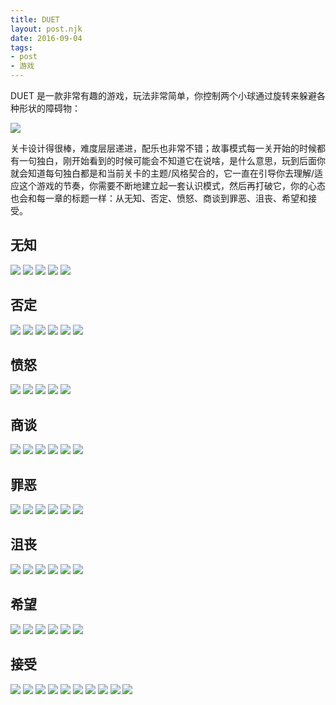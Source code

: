 ```yaml
---
title: DUET
layout: post.njk
date: 2016-09-04
tags:
- post
- 游戏
---
```


DUET 是一款非常有趣的游戏，玩法非常简单，你控制两个小球通过旋转来躲避各种形状的障碍物：

![](/img/DUET/IMG_0583.PNG)

关卡设计得很棒，难度层层递进，配乐也非常不错；故事模式每一关开始的时候都有一句独白，刚开始看到的时候可能会不知道它在说啥，是什么意思，玩到后面你就会知道每句独白都是和当前关卡的主题/风格契合的，它一直在引导你去理解/适应这个游戏的节奏，你需要不断地建立起一套认识模式，然后再打破它，你的心态也会和每一章的标题一样：从无知、否定、愤怒、商谈到罪恶、沮丧、希望和接受。

## 无知

![](/img/DUET/IMG_0740.PNG)
![](/img/DUET/IMG_0741.PNG)
![](/img/DUET/IMG_0742.PNG)
![](/img/DUET/IMG_0743.PNG)
![](/img/DUET/IMG_0744.PNG)

## 否定

![](/img/DUET/IMG_0745.PNG)
![](/img/DUET/IMG_0746.PNG)
![](/img/DUET/IMG_0747.PNG)
![](/img/DUET/IMG_0748.PNG)
![](/img/DUET/IMG_0749.PNG)
![](/img/DUET/IMG_0751.PNG)

## 愤怒

![](/img/DUET/IMG_0753.PNG)
![](/img/DUET/IMG_0754.PNG)
![](/img/DUET/IMG_0755.PNG)
![](/img/DUET/IMG_0756.PNG)
![](/img/DUET/IMG_0757.PNG)

## 商谈

![](/img/DUET/IMG_0770.PNG)
![](/img/DUET/IMG_0771.PNG)
![](/img/DUET/IMG_0772.PNG)
![](/img/DUET/IMG_0773.PNG)
![](/img/DUET/IMG_0774.PNG)
![](/img/DUET/IMG_0776.PNG)

## 罪恶

![](/img/DUET/IMG_0777.PNG)
![](/img/DUET/IMG_0778.PNG)
![](/img/DUET/IMG_0779.PNG)
![](/img/DUET/IMG_0780.PNG)
![](/img/DUET/IMG_0804.PNG)
![](/img/DUET/IMG_0805.PNG)

## 沮丧

![](/img/DUET/IMG_0807.PNG)
![](/img/DUET/IMG_0808.PNG)
![](/img/DUET/IMG_0809.PNG)
![](/img/DUET/IMG_0810.PNG)
![](/img/DUET/IMG_0811.PNG)
![](/img/DUET/IMG_0812.PNG)

## 希望

![](/img/DUET/IMG_0813.PNG)
![](/img/DUET/IMG_0818.PNG)
![](/img/DUET/IMG_0819.PNG)
![](/img/DUET/IMG_0820.PNG)
![](/img/DUET/IMG_0821.PNG)
![](/img/DUET/IMG_0825.PNG)

## 接受

![](/img/DUET/IMG_0826.PNG)
![](/img/DUET/IMG_0827.PNG)
![](/img/DUET/IMG_0828.PNG)
![](/img/DUET/IMG_0829.PNG)
![](/img/DUET/IMG_0830.PNG)
![](/img/DUET/IMG_0831.PNG)
![](/img/DUET/IMG_0832.PNG)
![](/img/DUET/IMG_0833.PNG)
![](/img/DUET/IMG_0834.PNG)
![](/img/DUET/IMG_0835.PNG)
